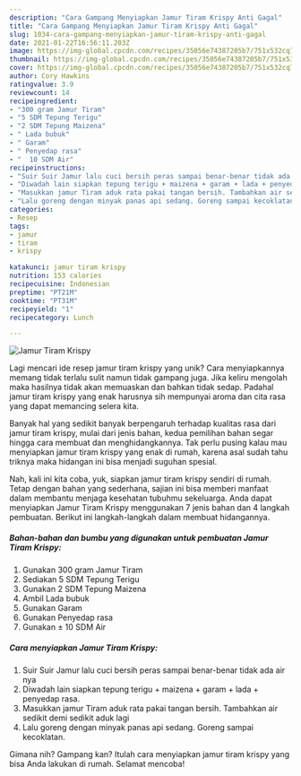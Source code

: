 ```yaml
---
description: "Cara Gampang Menyiapkan Jamur Tiram Krispy Anti Gagal"
title: "Cara Gampang Menyiapkan Jamur Tiram Krispy Anti Gagal"
slug: 1034-cara-gampang-menyiapkan-jamur-tiram-krispy-anti-gagal
date: 2021-01-22T16:56:11.203Z
image: https://img-global.cpcdn.com/recipes/35056e74387205b7/751x532cq70/jamur-tiram-krispy-foto-resep-utama.jpg
thumbnail: https://img-global.cpcdn.com/recipes/35056e74387205b7/751x532cq70/jamur-tiram-krispy-foto-resep-utama.jpg
cover: https://img-global.cpcdn.com/recipes/35056e74387205b7/751x532cq70/jamur-tiram-krispy-foto-resep-utama.jpg
author: Cory Hawkins
ratingvalue: 3.9
reviewcount: 14
recipeingredient:
- "300 gram Jamur Tiram"
- "5 SDM Tepung Terigu"
- "2 SDM Tepung Maizena"
- " Lada bubuk"
- " Garam"
- " Penyedap rasa"
- "  10 SDM Air"
recipeinstructions:
- "Suir Suir Jamur lalu cuci bersih peras sampai benar-benar tidak ada air nya"
- "Diwadah lain siapkan tepung terigu + maizena + garam + lada + penyedap rasa."
- "Masukkan jamur Tiram aduk rata pakai tangan bersih. Tambahkan air sedikit demi sedikit aduk lagi"
- "Lalu goreng dengan minyak panas api sedang. Goreng sampai kecoklatan."
categories:
- Resep
tags:
- jamur
- tiram
- krispy

katakunci: jamur tiram krispy 
nutrition: 153 calories
recipecuisine: Indonesian
preptime: "PT21M"
cooktime: "PT31M"
recipeyield: "1"
recipecategory: Lunch

---
```



![Jamur Tiram Krispy](https://img-global.cpcdn.com/recipes/35056e74387205b7/751x532cq70/jamur-tiram-krispy-foto-resep-utama.jpg)

Lagi mencari ide resep jamur tiram krispy yang unik? Cara menyiapkannya memang tidak terlalu sulit namun tidak gampang juga. Jika keliru mengolah maka hasilnya tidak akan memuaskan dan bahkan tidak sedap. Padahal jamur tiram krispy yang enak harusnya sih mempunyai aroma dan cita rasa yang dapat memancing selera kita.



Banyak hal yang sedikit banyak berpengaruh terhadap kualitas rasa dari jamur tiram krispy, mulai dari jenis bahan, kedua pemilihan bahan segar hingga cara membuat dan menghidangkannya. Tak perlu pusing kalau mau menyiapkan jamur tiram krispy yang enak di rumah, karena asal sudah tahu triknya maka hidangan ini bisa menjadi suguhan spesial.


Nah, kali ini kita coba, yuk, siapkan jamur tiram krispy sendiri di rumah. Tetap dengan bahan yang sederhana, sajian ini bisa memberi manfaat dalam membantu menjaga kesehatan tubuhmu sekeluarga. Anda dapat menyiapkan Jamur Tiram Krispy menggunakan 7 jenis bahan dan 4 langkah pembuatan. Berikut ini langkah-langkah dalam membuat hidangannya.

<!--inarticleads1-->

##### Bahan-bahan dan bumbu yang digunakan untuk pembuatan Jamur Tiram Krispy:

1. Gunakan 300 gram Jamur Tiram
1. Sediakan 5 SDM Tepung Terigu
1. Gunakan 2 SDM Tepung Maizena
1. Ambil  Lada bubuk
1. Gunakan  Garam
1. Gunakan  Penyedap rasa
1. Gunakan  ± 10 SDM Air




<!--inarticleads2-->

##### Cara menyiapkan Jamur Tiram Krispy:

1. Suir Suir Jamur lalu cuci bersih peras sampai benar-benar tidak ada air nya
1. Diwadah lain siapkan tepung terigu + maizena + garam + lada + penyedap rasa.
1. Masukkan jamur Tiram aduk rata pakai tangan bersih. Tambahkan air sedikit demi sedikit aduk lagi
1. Lalu goreng dengan minyak panas api sedang. Goreng sampai kecoklatan.




Gimana nih? Gampang kan? Itulah cara menyiapkan jamur tiram krispy yang bisa Anda lakukan di rumah. Selamat mencoba!
